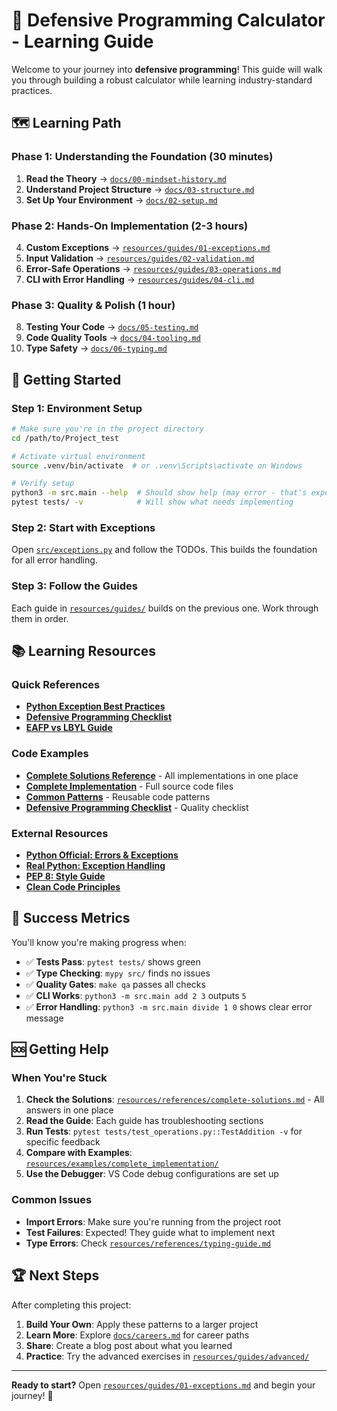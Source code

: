 # 🎯 Defensive Programming Calculator - Learning Guide

Welcome to your journey into **defensive programming**! This guide will walk you through building a robust calculator while learning industry-standard practices.

## 🗺️ Learning Path

### Phase 1: Understanding the Foundation (30 minutes)
1. **Read the Theory** → [`docs/00-mindset-history.md`](docs/00-mindset-history.md)
2. **Understand Project Structure** → [`docs/03-structure.md`](docs/03-structure.md)  
3. **Set Up Your Environment** → [`docs/02-setup.md`](docs/02-setup.md)

### Phase 2: Hands-On Implementation (2-3 hours)
4. **Custom Exceptions** → [`resources/guides/01-exceptions.md`](resources/guides/01-exceptions.md)
5. **Input Validation** → [`resources/guides/02-validation.md`](resources/guides/02-validation.md)
6. **Error-Safe Operations** → [`resources/guides/03-operations.md`](resources/guides/03-operations.md)
7. **CLI with Error Handling** → [`resources/guides/04-cli.md`](resources/guides/04-cli.md)

### Phase 3: Quality & Polish (1 hour)
8. **Testing Your Code** → [`docs/05-testing.md`](docs/05-testing.md)
9. **Code Quality Tools** → [`docs/04-tooling.md`](docs/04-tooling.md)
10. **Type Safety** → [`docs/06-typing.md`](docs/06-typing.md)

## 🚀 Getting Started

### Step 1: Environment Setup
```bash
# Make sure you're in the project directory
cd /path/to/Project_test

# Activate virtual environment
source .venv/bin/activate  # or .venv\Scripts\activate on Windows

# Verify setup
python3 -m src.main --help  # Should show help (may error - that's expected!)
pytest tests/ -v            # Will show what needs implementing
```

### Step 2: Start with Exceptions
Open [`src/exceptions.py`](src/exceptions.py) and follow the TODOs. This builds the foundation for all error handling.

### Step 3: Follow the Guides
Each guide in [`resources/guides/`](resources/guides/) builds on the previous one. Work through them in order.

## 📚 Learning Resources

### Quick References
- **[Python Exception Best Practices](resources/references/exception-patterns.md)**
- **[Defensive Programming Checklist](resources/references/defensive-checklist.md)**
- **[EAFP vs LBYL Guide](resources/references/eafp-vs-lbyl.md)**

### Code Examples
- **[Complete Solutions Reference](resources/references/complete-solutions.md)** - All implementations in one place
- **[Complete Implementation](resources/examples/complete_implementation/)** - Full source code files
- **[Common Patterns](resources/references/exception-patterns.md)** - Reusable code patterns
- **[Defensive Programming Checklist](resources/references/defensive-checklist.md)** - Quality checklist

### External Resources
- **[Python Official: Errors & Exceptions](https://docs.python.org/3/tutorial/errors.html)**
- **[Real Python: Exception Handling](https://realpython.com/python-exceptions/)**
- **[PEP 8: Style Guide](https://www.python.org/dev/peps/pep-0008/)**
- **[Clean Code Principles](https://gist.github.com/wojteklu/73c6914cc446146b8b533c0988cf8d29)**

## 🎯 Success Metrics

You'll know you're making progress when:

- ✅ **Tests Pass**: `pytest tests/` shows green
- ✅ **Type Checking**: `mypy src/` finds no issues  
- ✅ **Quality Gates**: `make qa` passes all checks
- ✅ **CLI Works**: `python3 -m src.main add 2 3` outputs `5`
- ✅ **Error Handling**: `python3 -m src.main divide 1 0` shows clear error message

## 🆘 Getting Help

### When You're Stuck
1. **Check the Solutions**: [`resources/references/complete-solutions.md`](resources/references/complete-solutions.md) - All answers in one place
2. **Read the Guide**: Each guide has troubleshooting sections  
3. **Run Tests**: `pytest tests/test_operations.py::TestAddition -v` for specific feedback
4. **Compare with Examples**: [`resources/examples/complete_implementation/`](resources/examples/complete_implementation/)
5. **Use the Debugger**: VS Code debug configurations are set up

### Common Issues
- **Import Errors**: Make sure you're running from the project root
- **Test Failures**: Expected! They guide what to implement next
- **Type Errors**: Check [`resources/references/typing-guide.md`](resources/references/typing-guide.md)

## 🏆 Next Steps

After completing this project:

1. **Build Your Own**: Apply these patterns to a larger project
2. **Learn More**: Explore [`docs/careers.md`](docs/careers.md) for career paths
3. **Share**: Create a blog post about what you learned
4. **Practice**: Try the advanced exercises in [`resources/guides/advanced/`](resources/guides/advanced/)

---

**Ready to start?** Open [`resources/guides/01-exceptions.md`](resources/guides/01-exceptions.md) and begin your journey! 🚀